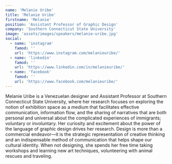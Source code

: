 ```yaml
---
name: 'Melanie Uribe'
title: 'Melanie Uribe'
firstname: 'Melanie'
position: 'Assistant Professor of Graphic Design'
company: 'Southern Connecticut State University'
image: 'assets/images/speakers/melanie-uribe.jpg'
social:
  - name: 'instagram'
    famod: ''
    url: 'https://www.instagram.com/melanieuribe/'
  - name: 'linkedin'
    famod: ''
    url: 'https://www.linkedin.com/in/melanieuribe/'
  - name: 'facebook'
    famod: ''
    url: 'https://www.facebook.com/melanieuribe/'
---
```


Melanie Uribe is a Venezuelan designer and Assistant Professor at Southern Connecticut State University, where her research focuses on exploring the notion of exhibition space as a medium that facilitates effective communication, information flow, and the sharing of narratives that are both personal and universal about the complicated experiences of immigrants; voluntary or involuntary. Her curiosity and excitement about the power of the language of graphic design drives her research. Design is more than a commercial endeavor—it is the strategic representation of creative thinking and an indispensable method of communication that helps shape our cultural identity. When not designing, she spends her free time taking workshops and learning new art techniques, volunteering with animal rescues and traveling.
